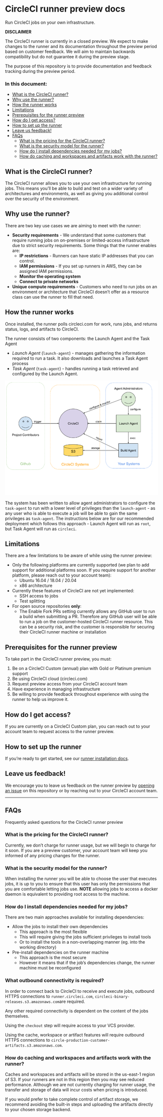# CircleCI runner preview docs
Run CircleCI jobs on your own infrastructure.

**DISCLAIMER**

The CircleCI runner is currently in a closed preview. We expect to make changes to the runner and its documentation throughout the preview period based on customer feedback. We will aim to maintain backwards compatibility but do not guarantee it during the preview stage.

The purpose of this repository is to provide documentation and feedback tracking during the preview period.

### In this document:
- [What is the CircleCI runner?](#what-is-the-circleci-runner-)
- [Why use the runner?](#why-use-the-runner-)
- [How the runner works](#how-the-runner-works)
- [Limitations](#limitations)
- [Prerequisites for the runner preview](#prerequisites-for-the-runner-preview)
- [How do I get access?](#how-do-i-get-access-)
- [How to set up the runner](#how-to-set-up-the-runner)
- [Leave us feedback!](#leave-us-feedback-)
- [FAQs](#faqs)
  * [What is the pricing for the CircleCI runner?](#what-is-the-pricing-for-the-circleci-runner-)
  * [What is the security model for the runner?](#what-is-the-security-model-for-the-runner-)
  * [How do I install dependencies needed for my jobs?](#how-do-i-install-dependencies-needed-for-my-jobs-)
  * [How do caching and workspaces and artifacts work with the runner?](#how-do-caching-and-workspaces-and-artifacts-work-with-the-runner-)


## What is the CircleCI runner?
The CircleCI runner allows you to use your own infrastructure for running jobs. This means you’ll be able to  build and test on a wider variety of architectures and environments, as well as giving you additional control over the security of the environment.

## Why use the runner?
There are two key use cases we are aiming to meet with the runner:
- **Security requirements** - We understand that some customers that require running jobs on on-premises or limited-access infrastructure due to strict security requirements. Some things that the runner enables are:
  - **IP restrictions** - Runners can have static IP addresses that you can control.
  - **IAM permissions** - If you set up runners in AWS, they can be assigned IAM permissions.
  - **Monitor the operating system**
  - **Connect to private networks**
- **Unique compute requirements** - Customers who need to run jobs on an environment or architecture that CircleCI doesn’t offer as a resource class can use the runner to fill that need.

## How the runner works
Once installed, the runner polls circleci.com for work, runs jobs, and returns status, logs, and artifacts to CircleCI.

The runner consists of two components: the Launch Agent and the Task Agent

 - *Launch Agent* (`launch-agent`) - manages gathering the information required to run a task. It also downloads and launches a Task Agent process
 - *Task Agent* (`task-agent`) - handles running a task retrieved and configured by the Launch Agent.

![CircleCI runner model](/src/img/runner-model.png)

The system has been written to allow agent administrators to configure the `task-agent` to run with a lower level of privileges than the `launch-agent` - as any user who is able to execute a job will be able to gain the same privileges as `task-agent`. The instructions below are for our recommended deployment which follows this approach - Launch Agent will run as `root`, but Task Agent will run as `circleci`.

## Limitations
There are a few limitations to be aware of while using the runner preview:

- Only the following platforms are currently supported (we plan to add support for additional platforms soon. If you require support for another platform, please reach out to your account team):
  - Ubuntu 16.04 / 18.04 / 20.04
  - x86 architecture
- Currently these features of CircleCI are not yet implemented:
  - SSH access to jobs
  - Test splitting
- For open source repositories **only**:
  - The Enable Fork PRs setting currently allows any GitHub user to run a build when submitting a PR. Therefore any GitHub user will be able to run a job on the customer-hosted CircleCI runner resource. This can be a security risk, and the customer is responsible for securing their CircleCI runner machine or installation

## Prerequisites for the runner preview
To take part in the CircleCI runner preview, you must:
1. Be on a CircleCI Custom (annual) plan with Gold or Platinum premium support
1. Be using CircleCI cloud (circleci.com)
1. Request preview access from your CircleCI account team
1. Have experience in managing infrastructure
1. Be willing to provide feedback throughout experience with using the runner to help us improve it.

## How do I get access?
If you are currently on a CircleCI Custom plan, you can reach out to your account team to request access to the runner preview.

## How to set up the runner
If you’re ready to get started, see our [runner installation docs](INSTALL.md).

## Leave us feedback!
We encourage you to leave us feedback on the runner preview by [opening an issue](https://github.com/CircleCI-Public/runner-preview-docs/issues/new) on this repository or by reaching out to your CircleCI account team.

---

## FAQs
Frequently asked questions for the CircleCI runner preview

### What is the pricing for the CircleCI runner?
Currently, we don’t charge for runner usage, but we will begin to charge for it soon. If you are a preview customer, your account team will keep you informed of any pricing changes for the runner.

### What is the security model for the runner?
When installing the runner you will be able to choose the user that executes jobs, it is up to you to ensure that this user has only the permissions that you are comfortable letting jobs use.
**NOTE** allowing jobs to access a docker daemon is equivalent to providing root access to the machine.

### How do I install dependencies needed for my jobs?
There are two main approaches available for installing dependencies:
- Allow the jobs to install their own dependencies
  - This approach is the most flexible
  - This will require giving the jobs sufficient privileges to install tools
  - Or to install the tools in a non-overlapping manner (eg. into the working directory)
- Pre-install dependencies on the runner machine
  - This approach is the most secure
  - However it means that if the job’s dependencies change, the runner machine must be reconfigured

### What outbound connectivity is required?
In order to connect back to CircleCI to receive and execute jobs, outbound HTTPS connections to `runner.circleci.com`, `circleci-binary-releases.s3.amazonaws.com`are required.

Any other required connectivity is dependent on the content of the jobs themselves.

Using the `checkout` step will require access to your VCS provider.

Using the cache, workspace or artifact features will require outbound HTTPS connections to `circle-production-customer-artifacts.s3.amazonaws.com`.

### How do caching and workspaces and artifacts work with the runner?
Caches and workspaces and artifacts will be stored in the us-east-1 region of S3. If your runners are not in this region then you may see reduced performance. Although we are not currently charging for runner usage, the transfer and storage of data will incur costs when pricing is introduced.

If you would prefer to take complete control of artifact storage, we recommend avoiding the built-in steps and uploading the artifacts directly to your chosen storage backend.
